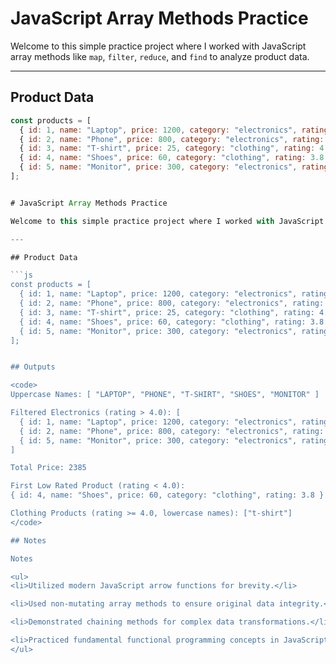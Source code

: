 # JavaScript Array Methods Practice

Welcome to this simple practice project where I worked with JavaScript array methods like `map`, `filter`, `reduce`, and `find` to analyze product data.

---

## Product Data

```js
const products = [
  { id: 1, name: "Laptop", price: 1200, category: "electronics", rating: 4.5 },
  { id: 2, name: "Phone", price: 800, category: "electronics", rating: 4.2 },
  { id: 3, name: "T-shirt", price: 25, category: "clothing", rating: 4.0 },
  { id: 4, name: "Shoes", price: 60, category: "clothing", rating: 3.8 },
  { id: 5, name: "Monitor", price: 300, category: "electronics", rating: 4.3 },
];


# JavaScript Array Methods Practice

Welcome to this simple practice project where I worked with JavaScript array methods like `map`, `filter`, `reduce`, and `find` to analyze product data.

---

## Product Data

```js
const products = [
  { id: 1, name: "Laptop", price: 1200, category: "electronics", rating: 4.5 },
  { id: 2, name: "Phone", price: 800, category: "electronics", rating: 4.2 },
  { id: 3, name: "T-shirt", price: 25, category: "clothing", rating: 4.0 },
  { id: 4, name: "Shoes", price: 60, category: "clothing", rating: 3.8 },
  { id: 5, name: "Monitor", price: 300, category: "electronics", rating: 4.3 },
];


## Outputs

<code>
Uppercase Names: [ "LAPTOP", "PHONE", "T-SHIRT", "SHOES", "MONITOR" ]

Filtered Electronics (rating > 4.0): [
  { id: 1, name: "Laptop", price: 1200, category: "electronics", rating: 4.5 },
  { id: 2, name: "Phone", price: 800, category: "electronics", rating: 4.2 },
  { id: 5, name: "Monitor", price: 300, category: "electronics", rating: 4.3 },
]

Total Price: 2385

First Low Rated Product (rating < 4.0): 
{ id: 4, name: "Shoes", price: 60, category: "clothing", rating: 3.8 }

Clothing Products (rating >= 4.0, lowercase names): ["t-shirt"]
</code>

## Notes

Notes

<ul>
<li>Utilized modern JavaScript arrow functions for brevity.</li>

<li>Used non-mutating array methods to ensure original data integrity.</li>

<li>Demonstrated chaining methods for complex data transformations.</li>

<li>Practiced fundamental functional programming concepts in JavaScript.</li>
</ul>
